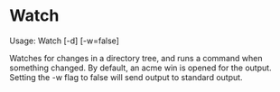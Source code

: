 Watch
=====

Usage: Watch [-d] [-w=false] <command>

Watches for changes in a directory tree, and runs a command when
something changed. By default, an acme win is opened for the output.
Setting the -w flag to false will send output to standard output.
